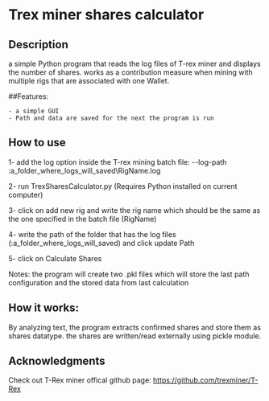 # Trex miner shares calculator
## Description
 a simple Python program that reads the log files of T-rex miner and displays the number of shares. works as a contribution measure when mining with multiple rigs that are associated with one Wallet.
 
##Features:
 
	- a simple GUI	
	- Path and data are saved for the next the program is run
	
## How to use

 1- add the log option inside the T-rex mining batch file: --log-path :a_folder_where_logs_will_saved\RigName.log
 
 2- run TrexSharesCalculator.py (Requires Python installed on current computer)
 
 3- click on add new rig and write the rig name which should be the same as the one specified in the batch file (RigName)
 
 4- write the path of the folder that has the log files (:a_folder_where_logs_will_saved) and click update Path
 
 5- click on Calculate Shares
 
 Notes: the program will create two .pkl files which will store the last path configuration and the stored data from last calculation

## How it works:

 By analyzing text, the program extracts confirmed shares and store them as shares datatype. the shares are written/read externally using pickle module.

## Acknowledgments

 Check out T-Rex miner offical github page: https://github.com/trexminer/T-Rex
